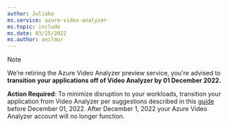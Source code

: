```yaml
---
author: Juliako
ms.service: azure-video-analyzer
ms.topic: include
ms.date: 03/25/2022
ms.author: anilmur
---
```


> [!NOTE]
> We’re retiring the Azure Video Analyzer preview service, you're advised to **transition your applications off of Video Analyzer by 01 December 2022.**  
>
> **Action Required**: To minimize disruption to your workloads, transition your application from Video Analyzer per suggestions described in this [guide](../transition-from-video-analyzer.md) before December 01, 2022. After December 1, 2022 your Azure Video Analyzer account will no longer function.
